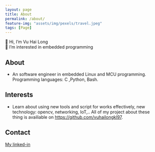 ```yaml
---
layout: page
title: About
permalink: /about/
feature-img: "assets/img/pexels/travel.jpeg"
tags: [Page]
---
```

👋 Hi, I’m Vu Hai Long  
👀 I’m interested in embedded programming  
## About
* An software engineer in embedded Linux and MCU programming.
 Programming languages: C ,Python, Bash.  
 
## Interests
* Learn about using new tools and script for works effectively, new technology: opencv, networking, IoT,.. All of my project about these thing is availiable on https://github.com/vuhailongkl97.  

## Contact
[My linked-in](https://www.linkedin.com/in/longkl97/)  
